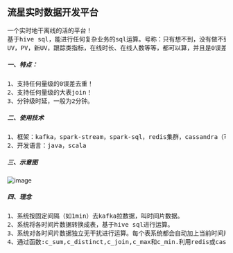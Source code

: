 流星实时数据开发平台
-------------
<pre>
一个实时地干离线的活的平台！
基于hive sql，能进行任何复杂业务的sql运算。号称：只有想不到，没有做不到！
UV，PV，新UV，跟踪类指标，在线时长、在线人数等等，都可以算，并且是0误差！
</pre>

##### 一、特点：
<pre>
1、支持任何量级的0误差去重！
2、支持任何量级的大表join！
3、分钟级时延，一般为2分钟。
</pre>

##### 二、使用技术
<pre>
1、框架：kafka，spark-stream，spark-sql，redis集群，cassandra（可选），mysql
2、开发语言：java，scala
</pre>

##### 三、示意图
![image](https://github.com/meteorchenwu/meteor/blob/chenwu/mc/src/main/webapp/img/overview.jpg)

##### 四、理念
<pre>
1、系统按固定间隔（如1min）去kafka拉数据，叫时间片数据。
2、系统将各时间片数据转换成表，基于hive sql进行运算。
3、系统对各时间片数据独立无干扰进行运算。每个表系统都会自动加上当前时间片的uuid。
4、通过函数:c_sum,c_distinct,c_join,c_max和c_min.利用redis或cassandra,对所有时间片进行全局运算。
</pre>
